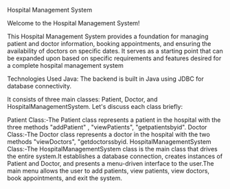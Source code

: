 Hospital Management System


Welcome to the Hospital Management System!

This Hospital Management System provides a foundation for managing patient and doctor information, booking appointments, and ensuring the availability of doctors on specific dates. It serves as a starting point that can be expanded upon based on specific requirements and features desired for a complete hospital management system

Technologies Used Java: The backend is built in Java using JDBC for database connectivity.

It consists of three main classes: Patient, Doctor, and HospitalManagementSystem. Let's discuss each class briefly:

Patient Class:-The Patient class represents a patient in the hospital with the three methods "addPatient" , "viewPatients", "getpatientsbyid".
Doctor Class:-The Doctor class represents a doctor in the hospital with the two methods "viewDoctors", "getdoctorssbyid.
HospitalManagementSystem Class:-The HospitalManagementSystem class is the main class that drives the entire system.It establishes a database connection, creates instances of Patient and Doctor, and presents a menu-driven interface to the user.The main menu allows the user to add patients, view patients, view doctors, book appointments, and exit the system.

